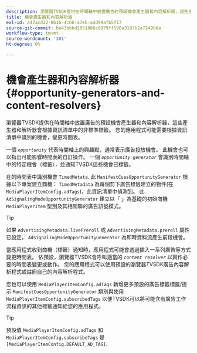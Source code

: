 ```yaml
---
description: 瀏覽器TVSDK提供在時間軸中放置廣告的預設機會產生器和內容解析器，這些產生器和解析器會根據資訊清單中的非標準標籤。 您的應用程式可能需要根據資訊清單中識別的機會，變更時間表。
title: 機會產生器和內容解析器
exl-id: a47acd22-8b1b-4c66-a7eb-a4d99afb5f17
source-git-commit: be43bbbd1051886c8979ff590a3197b2a7249b6a
workflow-type: tm+mt
source-wordcount: '301'
ht-degree: 0%

---
```


# 機會產生器和內容解析器{#opportunity-generators-and-content-resolvers}

瀏覽器TVSDK提供在時間軸中放置廣告的預設機會產生器和內容解析器，這些產生器和解析器會根據資訊清單中的非標準標籤。 您的應用程式可能需要根據資訊清單中識別的機會，變更時間表。

一個 *`opportunity`* 代表時間軸上的興趣點，通常表示廣告投放機會。 此機會也可以指出可能影響時間表的自訂操作。 一個 *`opportunity generator`* 會識別時間軸中的特定機會（標籤），並通知TVSDK這些機會已標籤。

在的時間表中識別機會 `TimedMetata`. 此 `ManifestCuesOpportunityGenerator` 根據以下專案建立商機： `TimedMetadata` 為每個剪下廣告標籤建立的物件(在 `MediaPlayerItemConfig.adTags`)，此資訊清單中偵測到。 此 `AdSignalingModeOpportunityGenerator` 建立以「 」為基礎的初始商機 `MediaPlayerItem` 型別及其相關聯的廣告訊號模式。

>[!TIP]
>
>如果 `AdvertisingMetadata.livePreroll` 或 `AdvertisingMetadata.preroll` 屬性已設定， `AdSignalingModeOpportunityGenerator` 為即時資料流產生前段機會。

當應用程式收到商機（標籤）通知時，應用程式可能會透過插入一系列廣告等方式變更時間表。 依預設，瀏覽器TVSDK會呼叫適當的 *`content resolver`* 以實作必要的時間表變更或動作。 您的應用程式可以使用預設的瀏覽器TVSDK廣告內容解析程式或註冊自己的內容解析程式。

您也可以使用 `MediaPlayerItemConfig.adTags` 新增更多預設的廣告標籤標籤/提示 `ManifestCuesOpportunityGenerator` 類別與使用 `MediaPlayerItemConfig.subscribedTags` 以便TVSDK可以將可能含有廣告工作流程資訊的其他標籤通知給您的應用程式。

>[!TIP]
>
>預設值 `MediaPlayerItemConfig.adTags` 和 `MediaPlayerItemConfig.subscribeTags` 是 `[MediaPlayerItemConfig.DEFAULT_AD_TAG]`.
